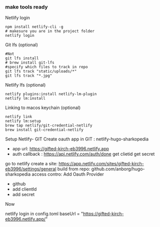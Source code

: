 ### make tools ready

Netlify login 

```
npm install netlify-cli -g
# makesure you are in the project folder
netlify login
```

Git lfs (optional)

```
#Not 
git lfs install
# brew install git-lfs
#specify which files to track in repo 
git lfs track "static/uploads/*"
git lfs track "*.jpg"
```

Netlify lfs (optional)

```
netlify plugins:install netlify-lm-plugin
netlify lm:install
```
Linking to macos keychain (optional)
```
netlify link
netlify lm:setup
brew tap netlify/git-credential-netlify
brew install git-credential-netlify
```

Setup Netlify- GIT
Create oauth app in GIT : netlify-hugo-sharkopedia
 - app url: https://gifted-kirch-eb3996.netlify.app 
 - auth callback : https://api.netlify.com/auth/done
get clietid
get secret

go to netlify
create a site: https://app.netlify.com/sites/gifted-kirch-eb3996/settings/general
build from repo: github.com/anborg/hugo-sharkopedia
access contro: Add Oauth Provider 
 - github
 - add clientId 
 - add secret
 
 
 Now 
 
 netlify login 
 in config.toml
 baseUrl = "https://gifted-kirch-eb3996.netlify.app/"
 
 